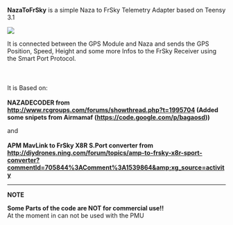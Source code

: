 **NazaToFrSky** is a simple Naza to FrSky Telemetry Adapter based on Teensy 3.1

<img src='https://nazatofrsky.googlecode.com/svn/files/taranis_1.jpg'>

It is connected between the GPS Module and Naza and sends the GPS Position, Speed, Height and some more Infos to the FrSky Receiver using the Smart Port Protocol.<br>
<br>
<br>
<br>
It is Based on:<br>
<br>
<b>NAZADECODER from <a href='http://www.rcgroups.com/forums/showthread.php?t=1995704'>http://www.rcgroups.com/forums/showthread.php?t=1995704</a> (Added some snipets from Airmamaf (<a href='https://code.google.com/p/bagaosd'>https://code.google.com/p/bagaosd</a>))</b>

and<br>
<br>
<b>APM MavLink to FrSky X8R S.Port converter from <a href='http://diydrones.ning.com/forum/topics/amp-to-frsky-x8r-sport-converter?commentId=705844%3AComment%3A1539864&xg_source=activity'>http://diydrones.ning.com/forum/topics/amp-to-frsky-x8r-sport-converter?commentId=705844%3AComment%3A1539864&amp;xg_source=activity</a></b>

<hr />
<b>NOTE</b>

<b>Some Parts of the code are NOT for commercial use!!<br></b>At the moment in can not be used with the PMU